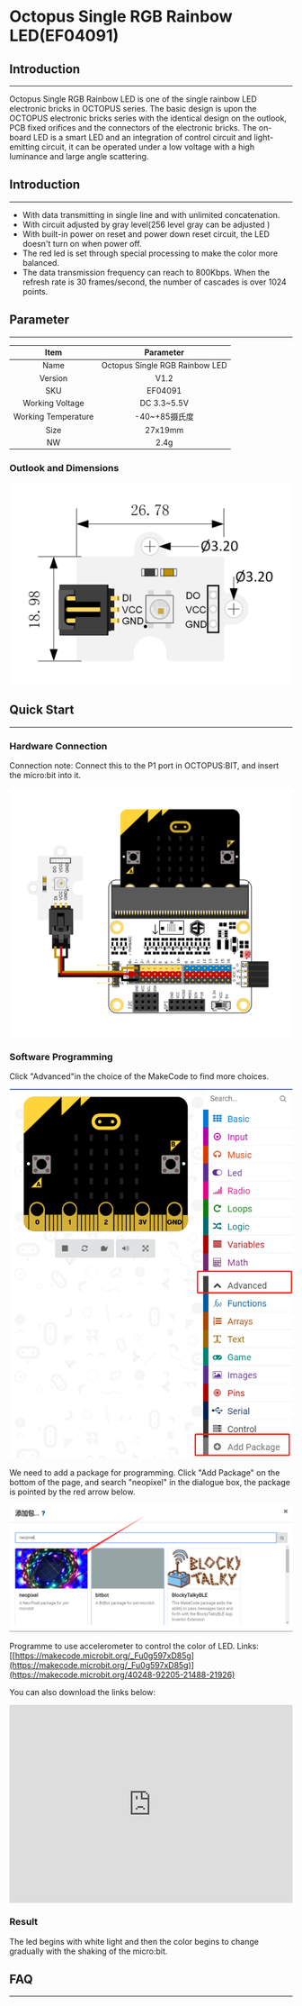 # Octopus Single RGB Rainbow LED(EF04091)

## Introduction
---
Octopus Single RGB Rainbow LED is one of the single rainbow LED electronic bricks in OCTOPUS series. The basic design is upon the OCTOPUS electronic bricks series with the identical design on the outlook, PCB fixed orifices and the connectors of the electronic bricks. The on-board LED is a smart LED and an integration of control circuit and light-emitting circuit, it can be operated under a low voltage with a high luminance and large angle scattering.

## Introduction
---

- With data transmitting in single line and with unlimited concatenation.
- With circuit adjusted by gray level(256 level gray can be adjusted )
- With built-in power on reset and power down reset circuit, the LED doesn't turn on when power off.
- The red led is set through special processing to make the color more balanced.
- The data transmission frequency can reach to 800Kbps. When the refresh rate is 30 frames/second, the number of cascades is over 1024 points.

## Parameter
---

Item | Parameter 
:-: | :-: 
Name|Octopus Single RGB Rainbow LED
Version|V1.2
SKU|EF04091
Working Voltage|DC 3.3~5.5V
Working Temperature|-40~+85摄氏度
Size|27x19mm
NW|2.4g

### Outlook and Dimensions

![](./images/w5nulIo.png)

## Quick Start
---
### Hardware Connection

Connection note: Connect this to the P1 port in OCTOPUS:BIT, and insert the micro:bit into it.

![](./images/AGdJhsV.png)

### Software Programming
Click "Advanced"in the choice of the MakeCode to find more choices.

![](./images/LjMR5IU.png)

We need to add a package for programming. Click "Add Package" on the bottom of the page, and search "neopixel" in the dialogue box, the package is pointed by the red arrow below.

![](./images/meteyoR.png)

Programme to use accelerometer to control the color of LED. 
Links: [[https://makecode.microbit.org/_Fu0g597xD85g](https://makecode.microbit.org/_Fu0g597xD85g)](https://makecode.microbit.org/40248-92205-21488-21926)

You can also download the links below:
<div style="position:relative;height:0;padding-bottom:70%;overflow:hidden;"><iframe style="position:absolute;top:0;left:0;width:100%;height:100%;" src="https://makecode.microbit.org/#pub:40248-92205-21488-21926" frameborder="0" sandbox="allow-popups allow-forms allow-scripts allow-same-origin"></iframe></div>

### Result

The led begins with white light and then the color begins to change gradually with the shaking of the micro:bit.

## FAQ
---
